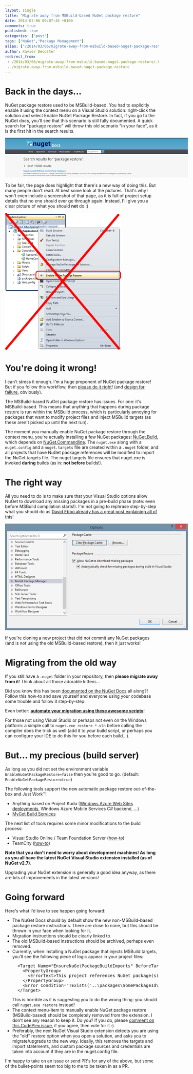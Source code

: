 ```yaml
---
layout: single
title: "Migrate away from MSBuild-based NuGet package restore"
date: 2014-03-06 09:07:46 +0100
comments: true
published: true
categories: ["post"]
tags: ["NuGet","Package Management"]
alias: ["/2014/03/06/migrate-away-from-msbuild-based-nuget-package-restore/"]
author: Xavier Decoster
redirect_from:
 - /2014/03/06/migrate-away-from-msbuild-based-nuget-package-restore/.html
 - /migrate-away-from-msbuild-based-nuget-package-restore
---
```

<h1>Back in the days...</h1>

<p>
NuGet package restore used to be MSBuild-based. You had to explicitly enable it using the context menu on a Visual Studio solution: right-click the solution and select Enable NuGet Package Restore. In fact, if you go to the NuGet docs, you'll see that this scenario is still fully documented. A quick search for "package restore" will throw this old scenario "in your face", as it is the first hit in the search results.</p>

<p><a href="http://docs.nuget.org/search?q=package%20restore" target="_blank"><img alt="First hit in search results when looking for Package Restore on the NuGet docs" src="/images/2014-03-06/searchresults.png" style="max-width:600px;"/></a></p>

<p>
To be fair, the page does highlight that there's a new way of doing this. But many people don't read. At best some look at the pictures. That's why I won't even include a screenshot of that page, as it is full of project setup details that no one should ever go through again. Instead, I'll give you a clear picture of what you should <strong>not</strong> do :)
</p>

<p><a href="/images/2014-03-06/dontdothis.png" target="_blank"><img src="/images/2014-03-06/dontdothis.png" alt="Don't do this!" style="max-height:450px;"/></a></p>

<h1>You're doing it wrong!</h1>

<p>
I can't stress it enough. I'm a huge proponent of NuGet package restore! But if you follow this workflow, then <a href="http://blog.davidebbo.com/2014/01/the-right-way-to-restore-nuget-packages.html" target="_blank">please do it right</a>! (and <a href="http://blog.ploeh.dk/2014/02/03/using-nuget-with-autonomous-repositories" target="_blank">design for failure</a>, obviously).
</p>

<p><p>
The MSBuild-based NuGet package restore has issues. For one: it's MSBuild-based. This means that anything that happens during package restore is run within the MSBuild process, which is particularly annoying for packages that want to modify project files and inject MSBuild targets (as these aren't picked up until the next run).</p><p>The moment you manually enable NuGet package restore through the context menu, you're actually installing a few NuGet packages: <a href="https://www.nuget.org/packages/NuGet.Build/" target="_blank">NuGet.Build</a>, which depends on <a href="https://www.nuget.org/packages/NuGet.CommandLine/" target="_blank">NuGet.Commandline</a>. The <code>nuget.exe</code> along with a <code>nuget.config</code> and a <code>nuget.targets</code> file are created within a <code>.nuget</code> folder, and all projects that have NuGet package references will be modified to import the NuGet.targets file. The nuget.targets file ensures that nuget.exe is invoked <strong>during</strong> builds (as in: <strong>not before</strong> builds!).
</p></p>

<h1>The right way</h1>

<p>All you need to do is to make sure that your Visual Studio options allow NuGet to download any missing packages in a pre-build phase (note: even before MSBuild compilation starts!). I'm not going to rephrase step-by-step what you should do as <a href="http://blog.davidebbo.com/2014/01/the-right-way-to-restore-nuget-packages.html" target="_blank">David Ebbo already has a great post explaining all of this</a>!</p>

<p><img alt="Ensure NuGet is allowed to download missing packages" src="/images/2014-03-06/options.png" style="max-width:600px;"/></p>

<p>If you're cloning a new project that did not commit any NuGet packages (and is not using the old MSBuild-based restore), then it just works!</p>

<h1>Migrating from the old way</h1>

<p>If you still have a <code>.nuget</code> folder in your repository, then <strong>please migrate away from it</strong>! Think about all those adorable kittens...</p>

<p>Did you know this has been <a href="http://docs.nuget.org/docs/workflows/migrating-to-automatic-package-restore" target="_blank">documented on the NuGet Docs</a> all along?! Follow this how-to and save yourself and everyone using your codebase some trouble and follow it step-by-step.</p>

<p>Even better: <a href="https://github.com/owen2/AutomaticPackageRestoreMigrationScript" target="_blank" style="font-weight:bold;">automate your migration using these awesome scripts</a>!</p>

<p>For those not using Visual Studio or perhaps not even on the Windows platform: a simple call to <code>nuget.exe restore *.sln</code> before calling the compiler does the trick as well (add it to your build script, or perhaps you can configure your IDE to do this for you before each build...).</p>

<h1>But... my precious (build server)</h1>

<p>As long as you did not set the environment variable <code>EnableNuGetPackageRestore=false</code> then you're good to go. (default: <code>EnableNuGetPackageRestore=true</code>)</p>

<p>The following tools support the new automatic package restore out-of-the-box and Just Work&#8482;!</p>

<ul>
<li>Anything based on Project Kudu (<a href="/deploying-to-azure-web-sites-using-nuget-package-restore-from-a-secured-feed" target="_blank">Windows Azure Web Sites deployments</a>, Windows Azure Mobile Services C# backend, ...)</li>
<li><a href="http://docs.myget.org/docs/reference/build-services#Package_Restore" target="_blank">MyGet Build Services</a></li>
</ul>

<p>The next list of tools requires some minor modifications to the build process:</p>

<ul>
<li>Visual Studio Online / Team Foundation Server (<a href="http://blogs.msdn.com/b/dotnet/archive/2013/08/27/nuget-package-restore-with-team-foundation-build.aspx" target="_blank">how-to</a>)</li>
<li>TeamCity (<a href="http://blog.jetbrains.com/teamcity/2013/08/nuget-package-restore-with-teamcity/" target="_blank">how-to</a>)</li>
</ul>

<p style="font-weight:bold;">Note that you don't need to worry about development machines! As long as you all have the latest NuGet Visual Studio extension installed (as of NuGet v2.7).</p>

<p>Upgrading your NuGet extension is generally a good idea anyway, as there are lots of improvements in the latest versions!</p>

<h1>Going forward</h1>

<p>
Here's what I'd love to see happen going forward:
<ul>
<li>The NuGet Docs should by default show the new non-MSBuild-based package restore instructions. There are close to none, but this should be thrown in your face when looking for it.</li>
<li>Migration instructions should be clearly linked to.</li>
<li>The old MSBuild-based instructions should be archived, perhaps even removed.</li>
<li>Currently, when installing a NuGet package that injects MSBuild targets, you'll see the following piece of logic appear in your project files:<br/>
<pre>
  &lt;Target Name="EnsureNuGetPackageBuildImports" BeforeTargets="PrepareForBuild"&gt;
    &lt;PropertyGroup&gt;
      &lt;ErrorText>This project references NuGet package(s) that are missing on this computer. Enable NuGet Package Restore to download them.  For more information, see http://go.microsoft.com/fwlink/?LinkID=322105. The missing file is {0}.&lt;/ErrorText&gt;
    &lt;/PropertyGroup&gt;
    &lt;Error Condition="!Exists('..\packages\SomePackageId\Build\SomeMSBuild.targets')" Text="$([System.String]::Format('$(ErrorText)', '..\packages\SomePackageId\Build\SomeMSBuild.targets'))" /&gt;
  &lt;/Target&gt;
</pre>
This is horrible as it is suggesting you to do the wrong thing: you should call <code>nuget.exe restore</code> instead!</li>
<li>The context menu-item to manually enable NuGet package restore (MSBuild-based) should be completely removed from the extension. I don't see any reason to keep it. Do you? If you do, please <a href="https://nuget.codeplex.com/workitem/4019" target="_blank">comment on this CodePlex issue</a>, if you agree, then vote for it :)</li>
<li>Preferably, the next NuGet Visual Studio extension detects you are using the "old" restore option when you open a solution, and asks you to migrate/upgrade to the new way. Ideally, this removes the targets and import statements, and custom package sources and credentials are taken into account if they are in the nuget.config file.
</ul>
</p>

<p>I'm happy to take on an issue or send PR's for any of the above, but some of the bullet-points seem too big to me to be taken in as a PR.</p>
